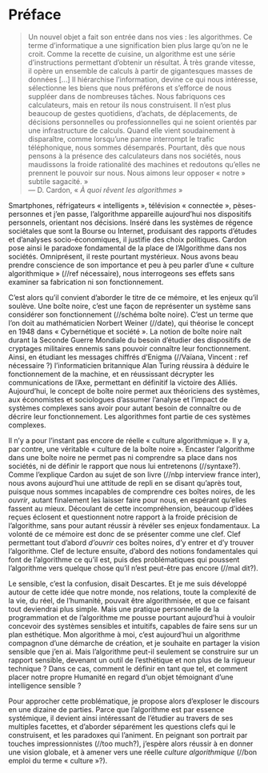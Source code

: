 # Préface

> Un nouvel objet a fait son entrée dans nos vies : les algorithmes. Ce terme d’informatique a une signification bien plus large qu’on ne le croit. Comme la recette de cuisine, un algorithme est une série d’instructions permettant d’obtenir un résultat. À très grande vitesse, il opère un ensemble de calculs à partir de gigantesques masses de données [...] Il hiérarchise l’information, devine ce qui nous intéresse, sélectionne les biens que nous préférons et s’efforce de nous suppléer dans de nombreuses tâches.
> Nous fabriquons ces calculateurs, mais en retour ils nous construisent. Il n’est plus beaucoup de gestes quotidiens, d’achats, de déplacements, de décisions personnelles ou professionnelles qui ne soient orientés par une infrastructure de calculs. Quand elle vient soudainement à disparaître, comme lorsqu’une panne interrompt le trafic téléphonique, nous sommes désemparés. Pourtant, dès que nous pensons à la présence des calculateurs dans nos sociétés, nous maudissons la froide rationalité des machines et redoutons qu’elles ne prennent le pouvoir sur nous. Nous aimons leur opposer « notre » subtile sagacité. »  
— D. Cardon, « *À quoi rêvent les algorithmes* »

Smartphones, réfrigateurs « intelligents », télévision « connectée », pèses-personnes et j’en passe, l’algorithme appareille aujourd’hui nos dispositifs personnels, orientant nos décisions. Inséré dans les systèmes de régence sociétales que sont la Bourse ou Internet, produisant des rapports d’études et d’analyses socio-économiques, il justifie des choix politiques.
Cardon pose ainsi le paradoxe fondamental de la place de l’Algorithme dans nos sociétés. Omniprésent, il reste pourtant mystérieux. Nous avons beau prendre conscience de son importance et peu à peu parler d’une « culture algorithmique » (//ref nécessaire), nous interrogeons ses effets sans examiner sa fabrication ni son fonctionnement.

C’est alors qu’il convient d’aborder le titre de ce mémoire, et les enjeux qu’il soulève.
Une boîte noire, c’est une façon de représenter un système sans considérer son fonctionnement (//schéma boîte noire). C’est un terme que l’on doit au mathématicien Norbert Weiner (//date), qui théorise le concept en 1948 dans « Cybernétique et société ».
La notion de boîte noire naît durant la Seconde Guerre Mondiale du besoin d’étudier des dispositifs de cryptages militaires ennemis sans pouvoir connaître leur fonctionnement. Ainsi, en étudiant les messages chiffrés d’Enigma (//Vaïana, Vincent : ref nécessaire ?) l’informaticien britannique Alan Turing réussira à déduire le fonctionnement de la machine, et en réussissant décrypter les communications de l’Axe, permettant en définitif la victoire des Alliés.
Aujourd’hui, le concept de boîte noire permet aux théoriciens des systèmes, aux économistes et sociologues d’assumer l’analyse et l’impact de systèmes complexes sans avoir pour autant besoin de connaître ou de décrire leur fonctionnement. Les algorithmes font partie de ces systèmes complexes.

Il n’y a pour l’instant pas encore de réelle « culture algorithmique ». Il y a, par contre, une véritable « culture de la boîte noire ». Encaster l’algorithme dans une boîte noire ne permet pas ni comprendre sa place dans nos sociétés, ni de définir le rapport que nous lui entretenons (//syntaxe?).
Comme l’explique Cardon au sujet de son livre (//nbp interview france inter), nous avons aujourd’hui une attitude de repli en se disant qu’après tout, puisque nous sommes incapables de comprendre ces boîtes noires, de les *ouvrir*, autant finalement les laisser faire pour nous, en espérant qu’elles fassent au mieux. Découlant de cette incompréhension, beaucoup d’idées reçues éclosent et questionnent notre rapport à la froide précision de l’algorithme, sans pour autant réussir à révéler ses enjeux fondamentaux.
La volonté de ce mémoire est donc de se présenter comme une clef. Clef permettant tout d’abord *d’ouvrir* ces boîtes noires, d’y entrer et d’y trouver l’algorithme. Clef de lecture ensuite, d’abord des notions fondamentales qui font de l’algorithme ce qu’il est, puis des problématiques qui poussent l’algorithme vers quelque chose qu’il n’est peut-être pas encore (//mal dit?).

Le sensible, c’est la confusion, disait Descartes. Et je me suis développé autour de cette idée que notre monde, nos relations, toute la complexité de la vie, du réel, de l’humanité, pouvait être algorithmisée, et que ce faisant tout deviendrai plus simple. Mais une pratique personnelle de la programmation et de l’algorithme me pousse pourtant aujourd’hui à vouloir concevoir des systèmes sensibles et intuitifs, capables de faire sens sur un plan esthétique. Mon algorithme à moi, c’est aujourd’hui un algorithme compagnon d’une démarche de création, et je souhaite en partager la vision sensible que j’en ai.
Mais l’algorithme peut-il seulement se construire sur un rapport sensible, devenant un outil de l’esthétique et non plus de la rigueur technique ? Dans ce cas, comment le définir en tant que tel, et comment placer notre propre Humanité en regard d’un objet témoignant d’une intelligence sensible ? 

Pour approcher cette problématique, je propose alors d’exploser le discours en une dizaine de parties. Parce que l’algorithme est par essence systémique, il devient ainsi intéressant de l’étudier au travers de ses multiples facettes, et d’aborder séparément les questions clefs qui le construisent, et les paradoxes qui l’animent. En peignant son portrait par touches impressionnistes (//too much?), j’espère alors réussir à en donner une vision globale, et à amener vers une réelle *culture algorithmique* (//bon emploi du terme « culture »?).